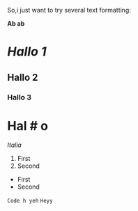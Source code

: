 So,i just want to try several text formatting:

**Ab ab**

# *Hallo 1*
## Hallo 2

### Hallo 3
# Hal # o

*Italia*

1. First
2. Second

- First
- Second

`Code
h
yeh`
`Heyy`
